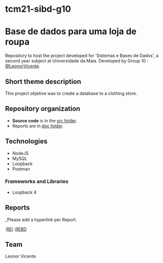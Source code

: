 # tcm21-sibd-g10

# Base de dados para uma loja de roupa

Repository to host the project developed for 'Sistemas e Bases de Dados', a second year subject at Universidade da Maia. Developed by Group 10 : [@LeonorVicente](https://github.com/leonorVicente).

## Short theme description

This project objetive was to create a database to a clothing store.

## Repository organization

* **Source code** is in the [src folder](doc/src/).
* Reports are in [doc folder](doc/).


## Technologies

* NodeJS
* MySQL
* Loopback
* Postman

### Frameworks and Libraries


* Loopback 4

## Reports
_Please add a hyperlink per Report.

:[REI](doc/rei00.md)
:[REBD](doc/rebd/rebd00.md)

## Team
Leonor Vicente
